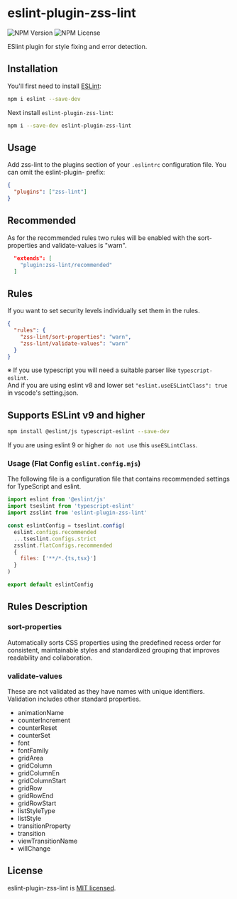 # eslint-plugin-zss-lint

![NPM Version](https://img.shields.io/npm/v/eslint-plugin-zss-lint?color=brightgreen)
![NPM License](https://img.shields.io/npm/l/eslint-plugin-zss-lint?color=blue)

ESlint plugin for style fixing and error detection.

## Installation

You'll first need to install [ESLint](https://eslint.org/):

```sh
npm i eslint --save-dev
```

Next install `eslint-plugin-zss-lint`:

```sh
npm i --save-dev eslint-plugin-zss-lint
```

## Usage

Add zss-lint to the plugins section of your `.eslintrc` configuration file. You can omit the eslint-plugin- prefix:

```json
{
  "plugins": ["zss-lint"]
}
```

## Recommended

As for the recommended rules two rules will be enabled with the sort-properties and validate-values is "warn".

```json
  "extends": [
    "plugin:zss-lint/recommended"
  ]
```

## Rules

If you want to set security levels individually set them in the rules.

```json
{
  "rules": {
    "zss-lint/sort-properties": "warn",
    "zss-lint/validate-values": "warn"
  }
}
```

※ If you use typescript you will need a suitable parser like `typescript-eslint`.  
And if you are using eslint v8 and lower set `"eslint.useESLintClass": true` in vscode's setting.json.

## Supports ESLint v9 and higher

```sh
npm install @eslint/js typescript-eslint --save-dev
```

If you are using eslint 9 or higher `do not use` this `useESLintClass`.

### Usage (Flat Config `eslint.config.mjs`)

The following file is a configuration file that contains recommended settings for TypeScript and eslint.

```js
import eslint from '@eslint/js'
import tseslint from 'typescript-eslint'
import zsslint from 'eslint-plugin-zss-lint'

const eslintConfig = tseslint.config(
  eslint.configs.recommended
  ...tseslint.configs.strict
  zsslint.flatConfigs.recommended
  {
    files: ['**/*.{ts,tsx}']
  }
)

export default eslintConfig
```

## Rules Description

### sort-properties

Automatically sorts CSS properties using the predefined recess order for consistent, maintainable styles and standardized grouping that improves readability and collaboration.

### validate-values

These are not validated as they have names with unique identifiers.  
Validation includes other standard properties.

- animationName
- counterIncrement
- counterReset
- counterSet
- font
- fontFamily
- gridArea
- gridColumn
- gridColumnEn
- gridColumnStart
- gridRow
- gridRowEnd
- gridRowStart
- listStyleType
- listStyle
- transitionProperty
- transition
- viewTransitionName
- willChange

## License

eslint-plugin-zss-lint is [MIT licensed](https://github.com/zss-in-js/plumeria/blob/main/license).
